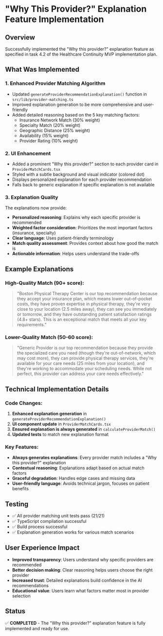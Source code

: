 # "Why This Provider?" Explanation Feature Implementation

## Overview
Successfully implemented the "Why this provider?" explanation feature as specified in task 4.2 of the Healthcare Continuity MVP implementation plan.

## What Was Implemented

### 1. Enhanced Provider Matching Algorithm
- Updated `generateProviderRecommendationExplanation()` function in `src/lib/provider-matching.ts`
- Improved explanation generation to be more comprehensive and user-friendly
- Added detailed reasoning based on the 5 key matching factors:
  - Insurance Network Match (30% weight)
  - Specialty Match (20% weight) 
  - Geographic Distance (25% weight)
  - Availability (15% weight)
  - Provider Rating (10% weight)

### 2. UI Enhancement
- Added a prominent "Why this provider?" section to each provider card in `ProviderMatchCards.tsx`
- Styled with a subtle background and visual indicator (colored dot)
- Displays personalized explanation for each provider recommendation
- Falls back to generic explanation if specific explanation is not available

### 3. Explanation Quality
The explanations now provide:
- **Personalized reasoning**: Explains why each specific provider is recommended
- **Weighted factor consideration**: Prioritizes the most important factors (insurance, specialty)
- **Clear language**: Uses patient-friendly terminology
- **Match quality assessment**: Provides context about how good the match is
- **Actionable information**: Helps users understand the trade-offs

## Example Explanations

### High-Quality Match (90+ score):
> "Boston Physical Therapy Center is our top recommendation because they accept your insurance plan, which means lower out-of-pocket costs, they have proven expertise in physical therapy, they're very close to your location (2.5 miles away), they can see you immediately or tomorrow, and they have outstanding patient satisfaction ratings (4.8+ stars). This is an exceptional match that meets all your key requirements."

### Lower-Quality Match (50-60 score):
> "Generic Provider is our top recommendation because they provide the specialized care you need (though they're out-of-network, which may cost more), they can provide physical therapy services, they're available for your care needs (25 miles from your location), and they're working to accommodate your scheduling needs. While not perfect, this provider can address your care needs effectively."

## Technical Implementation Details

### Code Changes:
1. **Enhanced explanation generation** in `generateProviderRecommendationExplanation()`
2. **UI component update** in `ProviderMatchCards.tsx` 
3. **Ensured explanation is always generated** in `calculateProviderMatch()`
4. **Updated tests** to match new explanation format

### Key Features:
- **Always generates explanations**: Every provider match includes a "Why this provider?" explanation
- **Contextual reasoning**: Explanations adapt based on actual match factors
- **Graceful degradation**: Handles edge cases and missing data
- **User-friendly language**: Avoids technical jargon, focuses on patient benefits

## Testing
- ✅ All provider matching unit tests pass (21/21)
- ✅ TypeScript compilation successful
- ✅ Build process successful
- ✅ Explanation generation works for various match scenarios

## User Experience Impact
- **Improved transparency**: Users understand why specific providers are recommended
- **Better decision making**: Clear reasoning helps users choose the right provider
- **Increased trust**: Detailed explanations build confidence in the AI recommendations
- **Educational value**: Users learn what factors matter most in provider selection

## Status
✅ **COMPLETED** - The "Why this provider?" explanation feature is fully implemented and ready for use.